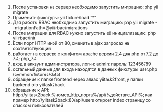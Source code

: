 1. После установки на сервер необходимо запустить миграцию: php yii migrate
2. Применить фикстуры: yii fixture/load "*"
3. Для работы RBAC необходимо запустить миграцию: php yii migrate --migrationPath=@yii/rbac/migrations
4. После миграции для RBAC нужно запустить её инициализацию: php yii rbac/init
5. Если порт HTTP иной от 80, сменить в ajax запросах на соответствующий
6. работает на сервере с конфигом apache версии 2.4 для php от 7.2 до 7.4; php_7.4
7. вход в аккаунт администратора, логин: admin; пароль: 123456789
8. остальный данные для входа находятся в данных фикстуры user.php (common/fixtures/data)
9. обращение к папке frontend через алиас yiitask2front, у папки backend это yiitask2back
10. обращение к API: http://yiitask2back:%номер_http_порта%/api/%действие_API%; как пример http://yiitask2back:80/api/users откроет index страницу со списком пользователей